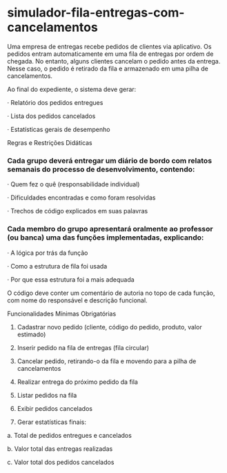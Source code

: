 # simulador-fila-entregas-com-cancelamentos

Uma empresa de entregas recebe pedidos de clientes via aplicativo. Os pedidos entram automaticamente em uma fila de entregas por ordem de chegada. No entanto, alguns clientes cancelam o pedido antes da entrega. Nesse caso, o pedido é retirado da fila e armazenado em uma pilha de cancelamentos.

Ao final do expediente, o sistema deve gerar:

· Relatório dos pedidos entregues

· Lista dos pedidos cancelados

· Estatísticas gerais de desempenho

Regras e Restrições Didáticas

### Cada grupo deverá entregar um diário de bordo com relatos semanais do processo de desenvolvimento, contendo:

· Quem fez o quê (responsabilidade individual)

· Dificuldades encontradas e como foram resolvidas

· Trechos de código explicados em suas palavras

### Cada membro do grupo apresentará oralmente ao professor (ou banca) uma das funções implementadas, explicando:

· A lógica por trás da função

· Como a estrutura de fila foi usada

· Por que essa estrutura foi a mais adequada

O código deve conter um comentário de autoria no topo de cada função, com nome do responsável e descrição funcional.

Funcionalidades Mínimas Obrigatórias

1. Cadastrar novo pedido (cliente, código do pedido, produto, valor estimado)

2. Inserir pedido na fila de entregas (fila circular)

3. Cancelar pedido, retirando-o da fila e movendo para a pilha de cancelamentos

4. Realizar entrega do próximo pedido da fila

5. Listar pedidos na fila

6. Exibir pedidos cancelados

7. Gerar estatísticas finais:

a. Total de pedidos entregues e cancelados

b. Valor total das entregas realizadas

c. Valor total dos pedidos cancelados

